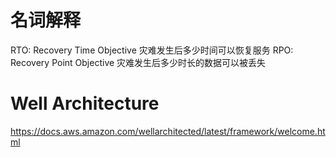 
# 名词解释
RTO: Recovery Time Objective 灾难发生后多少时间可以恢复服务
RPO: Recovery Point Objective 灾难发生后多少时长的数据可以被丢失


# Well Architecture

https://docs.aws.amazon.com/wellarchitected/latest/framework/welcome.html
